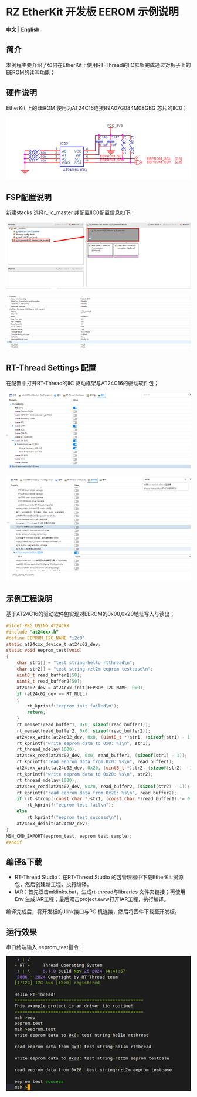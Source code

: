 # RZ EtherKit 开发板  EEROM  示例说明

**中文** | [**English**](./README.md)

## 简介

本例程主要介绍了如何在EtherKit上使用RT-Thread的IIC框架完成通过对板子上的EEROM的读写功能；

## 硬件说明

EtherKit 上的EEROM 使用为AT24C16连接R9A07G084M08GBG 芯片的IIC0；

![image-20241126101055884](figures/image-20241126101055884.png)

## FSP配置说明

新建stacks 选择r_iic_master 并配置IIC0配置信息如下：

![image-20241126101119612](figures/image-20241126101119612.png)

![image-20241126101131423](figures/image-20241126101131423.png)

## RT-Thread Settings 配置

在配置中打开RT-Thread的IIC 驱动框架与AT24C16的驱动软件包；

![image-20241126101213305](figures/image-20241126101213305.png)

![image-20241126101223969](figures/image-20241126101223969.png)

## 示例工程说明

基于AT24C16的驱动软件包实现对EEROM的0x00,0x20地址写入与读出；

```c
#ifdef PKG_USING_AT24CXX
#include "at24cxx.h"
#define EEPROM_I2C_NAME "i2c0"
static at24cxx_device_t at24c02_dev;
static void eeprom_test(void)
{
    char str1[] = "test string-hello rtthread\n";
    char str2[] = "test string-rzt2m eeprom testcase\n";
    uint8_t read_buffer1[50];
    uint8_t read_buffer2[50];
    at24c02_dev = at24cxx_init(EEPROM_I2C_NAME, 0x0);
    if (at24c02_dev == RT_NULL)
    {
        rt_kprintf("eeprom init failed\n");
        return;
    }
    rt_memset(read_buffer1, 0x0, sizeof(read_buffer1));
    rt_memset(read_buffer2, 0x0, sizeof(read_buffer2));
    at24cxx_write(at24c02_dev, 0x0, (uint8_t *)str1, (sizeof(str1) - 1));
    rt_kprintf("write eeprom data to 0x0: %s\n", str1);
    rt_thread_mdelay(1000);
    at24cxx_read(at24c02_dev, 0x0, read_buffer1, (sizeof(str1) - 1));
    rt_kprintf("read eeprom data from 0x0: %s\n", read_buffer1);
    at24cxx_write(at24c02_dev, 0x20, (uint8_t *)str2, (sizeof(str2) - 1));
    rt_kprintf("write eeprom data to 0x20: %s\n", str2);
    rt_thread_mdelay(1000);
    at24cxx_read(at24c02_dev, 0x20, read_buffer2, (sizeof(str2) - 1));
    rt_kprintf("read eeprom data from 0x20: %s\n", read_buffer2);
    if (rt_strcmp((const char *)str1, (const char *)read_buffer1) != 0 && rt_strcmp((const char *)str2, (const char *)read_buffer2) != 0)
        rt_kprintf("eeprom test fail\n");
    else
        rt_kprintf("eeprom test success\n");
    at24cxx_deinit(at24c02_dev);
}
MSH_CMD_EXPORT(eeprom_test, eeprom test sample);
#endif
```

## 编译&下载

* RT-Thread Studio：在RT-Thread Studio 的包管理器中下载EtherKit 资源包，然后创建新工程，执行编译。
* IAR：首先双击mklinks.bat，生成rt-thread与libraries 文件夹链接；再使用Env 生成IAR工程；最后双击project.eww打开IAR工程，执行编译。

编译完成后，将开发板的Jlink接口与PC 机连接，然后将固件下载至开发板。

##  运行效果

串口终端输入 eeprom_test指令： 

![image-20241126101319522](figures/image-20241126101319522.png)
